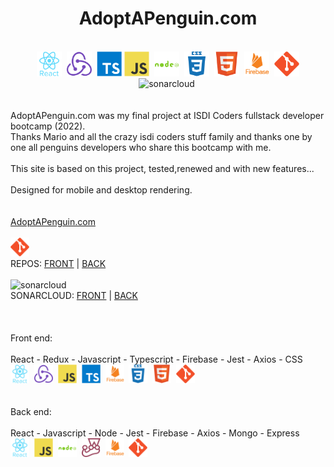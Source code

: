 <div align="center">
<h1 className="display-none">AdoptAPenguin.com</h1> 
<br/>
  <img src="https://github.com/devicons/devicon/blob/master/icons/react/react-original-wordmark.svg" title="React" alt="React" width="40" height="40"/>&nbsp;
  <img src="https://github.com/devicons/devicon/blob/master/icons/redux/redux-original.svg" title="Redux" alt="Redux " width="40" height="40"/>&nbsp;

  <img src="https://github.com/devicons/devicon/blob/master/icons/typescript/typescript-plain.svg" title="typescript" alt="typescript" width="40" height="40"/>
  <img src="https://github.com/devicons/devicon/blob/master/icons/javascript/javascript-original.svg" title="JavaScript" alt="JavaScript" width="40" height="40"/>&nbsp;
  <img src="https://github.com/devicons/devicon/blob/master/icons/nodejs/nodejs-plain-wordmark.svg" title="NodeJS" alt="NodeJS" width="40" height="40"/>&nbsp;
  <img src="https://github.com/devicons/devicon/blob/master/icons/css3/css3-plain-wordmark.svg"  title="CSS3" alt="CSS" width="40" height="40"/>&nbsp;
  <img src="https://github.com/devicons/devicon/blob/master/icons/html5/html5-original.svg" title="HTML5" alt="HTML" width="40" height="40"/>&nbsp;
  <img src="https://github.com/devicons/devicon/blob/master/icons/firebase/firebase-plain-wordmark.svg" title="Firebase" alt="Firebase" width="40" height="40"/>&nbsp;
  <img src="https://github.com/devicons/devicon/blob/master/icons/git/git-plain.svg" title="Git" **alt="Git" width="40" height="40"/>
  <img src="https://avatars2.githubusercontent.com/u/39168408?s=460&v=4" title="sonarcloud" alt="sonarcloud" width="40" height="40"/>&nbsp;
  <br/><br/>
  <br/>
</div>  
<div className="message-container">  
        AdoptAPenguin.com was my final project at ISDI Coders fullstack
        developer bootcamp (2022).
        <br />        
        Thanks Mario and all the crazy isdi coders stuff family and thanks one
        by one all penguins developers who share this bootcamp with me.        
        <br />
        <br />
        This site is based on this project, tested,renewed and with new
        features...
        <br />
        <br />
        Designed for mobile and desktop rendering.
        <div>
  <br/>
  <br/>
  <a href="https://adoptapenguin.netlify.app">AdoptAPenguin.com</a>
  <br/>
  <br/>
  <img src="https://github.com/devicons/devicon/blob/master/icons/git/git-plain.svg" title="github" alt="gitHub" width="30" height="30"/>
  <br/>
  REPOS: 
  <a href="https://github.com/DanielMontesP/AdoptAPenguin-Front">FRONT</a>
   | 
  <a href="https://github.com/DanielMontesP/AdoptAPenguin-Back">BACK</a>
<br/>
<br/>
<img src="https://avatars2.githubusercontent.com/u/39168408?s=460&v=4" title="sonarcloud" alt="sonarcloud" width="30" height="30"/>&nbsp;
<br/>
SONARCLOUD:
<a href="https://sonarcloud.io/summary/overall?id=DanielMontesP_AdoptAPenguin-Front <br/>">FRONT</a>
 | 
<a href="https://sonarcloud.io/summary/overall?id=DanielMontesP_AdoptAPenguin-Back">BACK</a>
</div>
<br/>
<br/>
<br />
Front end:
<br />
<br />
React - Redux - Javascript - Typescript - Firebase - Jest - Axios - CSS
<br />
<img src="https://github.com/devicons/devicon/blob/master/icons/react/react-original-wordmark.svg" title="React" alt="React" width="30" height="30"/>&nbsp;
  <img src="https://github.com/devicons/devicon/blob/master/icons/redux/redux-original.svg" title="Redux" alt="Redux " width="30" height="30"/>&nbsp;
  <img src="https://github.com/devicons/devicon/blob/master/icons/javascript/javascript-original.svg" title="JavaScript" alt="JavaScript" width="30" height="30"/>&nbsp;
  <img src="https://github.com/devicons/devicon/blob/master/icons/typescript/typescript-plain.svg" title="typescript" alt="typescript" width="30" height="30"/>&nbsp;
  <img src="https://github.com/devicons/devicon/blob/master/icons/firebase/firebase-plain-wordmark.svg" title="Firebase" alt="Firebase" width="30" height="30"/>&nbsp;
  <img src="https://github.com/devicons/devicon/blob/master/icons/css3/css3-plain-wordmark.svg"  title="CSS3" alt="CSS" width="30" height="30"/>&nbsp;
  <img src="https://github.com/devicons/devicon/blob/master/icons/html5/html5-original.svg" title="HTML5" alt="HTML" width="30" height="30"/>&nbsp;
  <img src="https://github.com/devicons/devicon/blob/master/icons/git/git-plain.svg" title="Git" \*\*alt="Git" width="30" height="30"/>
<br />
<br />
<br />
Back end:
<br />
<br />
React - Javascript - Node -  Jest - Firebase - Axios - Mongo - Express
<br/>
<img src="https://github.com/devicons/devicon/blob/master/icons/react/react-original-wordmark.svg" title="React" alt="React" width="30" height="30"/>&nbsp;
<img src="https://github.com/devicons/devicon/blob/master/icons/javascript/javascript-original.svg" title="JavaScript" alt="JavaScript" width="30" height="30">&nbsp;
<img src="https://github.com/devicons/devicon/blob/master/icons/nodejs/nodejs-plain-wordmark.svg" title="NodeJS" alt="NodeJS" width="30" height="30"/>&nbsp;
<img src="https://github.com/devicons/devicon/blob/master/icons/jest/jest-plain.svg" title="jest" alt="jest" width="30" height="30"/>&nbsp;
<img src="https://github.com/devicons/devicon/blob/master/icons/firebase/firebase-plain-wordmark.svg" title="Firebase" alt="Firebase" width="30" height="30"/>&nbsp;
<img src="https://github.com/devicons/devicon/blob/master/icons/git/git-plain.svg" title="Git" alt="Git" width="30" height="30"/>
</div>
